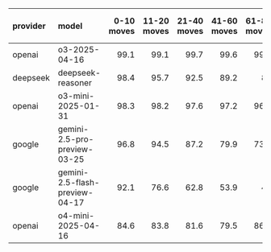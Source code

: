 | provider   | model                          |   0-10 moves |   11-20 moves |   21-40 moves |   41-60 moves |   61-80 moves |   81-100 moves |
|:-----------|:-------------------------------|-------------:|--------------:|--------------:|--------------:|--------------:|---------------:|
| openai     | o3-2025-04-16                  |         99.1 |          99.1 |          99.7 |          99.6 |          99.5 |           99.8 |
| deepseek   | deepseek-reasoner              |         98.4 |          95.7 |          92.5 |          89.2 |          87   |           88.6 |
| openai     | o3-mini-2025-01-31             |         98.3 |          98.2 |          97.6 |          97.2 |          96.4 |           94.2 |
| google     | gemini-2.5-pro-preview-03-25   |         96.8 |          94.5 |          87.2 |          79.9 |          73.3 |           71.9 |
| google     | gemini-2.5-flash-preview-04-17 |         92.1 |          76.6 |          62.8 |          53.9 |          43   |           45.7 |
| openai     | o4-mini-2025-04-16             |         84.6 |          83.8 |          81.6 |          79.5 |          86.4 |           89.4 |